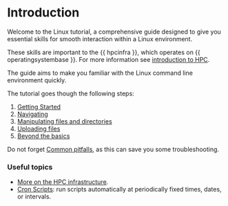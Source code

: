 # Introduction

Welcome to the Linux tutorial, a comprehensive guide designed to give you essential skills for smooth interaction within a Linux environment.

These skills are important to the {{ hpcinfra }}, which operates on {{ operatingsystembase }}.
For more information see [introduction to HPC](../introduction.md).

The guide aims to make you familiar with the Linux command line environment quickly.

The tutorial goes though the following steps:

1. [Getting Started](getting_started.md)
2. [Navigating](navigating.md)
3. [Manipulating files and directories](manipulating_files_and_directories.md)
4. [Uploading files](uploading_files.md)
5. [Beyond the basics](beyond_the_basics.md)

Do not forget [Common pitfalls](common_pitfalls.md), as this can save you some troubleshooting.

### Useful topics

- [More on the HPC infrastructure](hpc_infrastructure.md).
- [Cron Scripts](../crontab.md): run scripts automatically at periodically fixed times, dates, or intervals.

